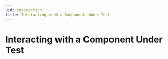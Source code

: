 ```yaml
---
uid: interaction
title: Interacting with a Component Under Test
---
```


# Interacting with a Component Under Test